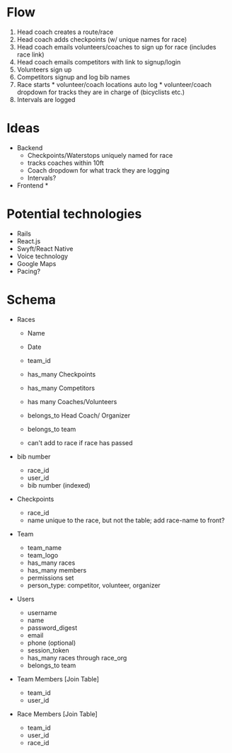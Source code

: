 # Flow
  1. Head coach creates a route/race
  2. Head coach adds checkpoints (w/ unique names for race)
  3. Head coach emails volunteers/coaches to sign up for race (includes race link)
  4. Head coach emails competitors with link to signup/login
  5. Volunteers sign up
  6. Competitors signup and log bib names
  7. Race starts
    * volunteer/coach locations auto log
    * volunteer/coach dropdown for tracks they are in charge of (bicyclists etc.)
  8. Intervals are logged

# Ideas
  * Backend
    * Checkpoints/Waterstops uniquely named for race
    * tracks coaches within 10ft
    * Coach dropdown for what track they are logging
    * Intervals?
  * Frontend
    * 

# Potential technologies
  * Rails
  * React.js
  * Swyft/React Native
  * Voice technology
  * Google Maps
  * Pacing?

# Schema
  * Races
    * Name
    * Date
    * team_id

    * has_many Checkpoints
    * has_many Competitors
    * has many Coaches/Volunteers

    * belongs_to Head Coach/ Organizer
    * belongs_to team
    * can't add to race if race has passed

  * bib number
    * race_id
    * user_id
    * bib number (indexed)

  * Checkpoints
    * race_id
    * name unique to the race, but not the table; add race-name to front?

  * Team
    * team_name
    * team_logo
    * has_many races
    * has_many members
    * permissions set
    * person_type: competitor, volunteer, organizer

  * Users
    * username
    * name
    * password_digest
    * email
    * phone (optional)
    * session_token
    * has_many races through race_org
    * belongs_to team

  * Team Members [Join Table]
    * team_id
    * user_id

  * Race Members [Join Table]
    * team_id
    * user_id
    * race_id

  <!-- * Permissions
    * organizers
      * set permissions
      * create checkpoints
    * volunteers
      * update competitor checkpoint pass
      * change their checkpoint
    * competitors -->
